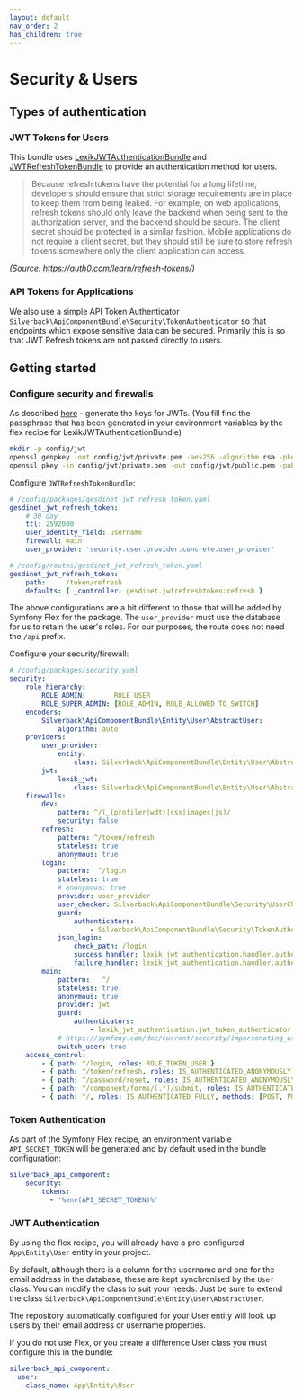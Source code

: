 ```yaml
---
layout: default
nav_order: 2
has_children: true
---
```

# Security & Users

## Types of authentication
### JWT Tokens for Users
This bundle uses [LexikJWTAuthenticationBundle](https://github.com/lexik/LexikJWTAuthenticationBundle) and [JWTRefreshTokenBundle](https://github.com/markitosgv/JWTRefreshTokenBundle) to provide an authentication method for users.

>Because refresh tokens have the potential for a long lifetime, developers should ensure that strict storage requirements are in place to keep them from being leaked. For example, on web applications, refresh tokens should only leave the backend when being sent to the authorization server, and the backend should be secure. The client secret should be protected in a similar fashion. Mobile applications do not require a client secret, but they should still be sure to store refresh tokens somewhere only the client application can access.

_(Source: https://auth0.com/learn/refresh-tokens/)_

### API Tokens for Applications
We also use a simple API Token Authenticator `Silverback\ApiComponentBundle\Security\TokenAuthenticator` so that endpoints which expose sensitive data can be secured. Primarily this is so that JWT Refresh tokens are not passed directly to users.

## Getting started

### Configure security and firewalls
As described [here](https://github.com/lexik/LexikJWTAuthenticationBundle/blob/master/Resources/doc/index.md#getting-started) - generate the keys for JWTs. (You fill find the passphrase that has been generated in your environment variables by the flex recipe for LexikJWTAuthenticationBundle)
```bash
mkdir -p config/jwt
openssl genpkey -out config/jwt/private.pem -aes256 -algorithm rsa -pkeyopt rsa_keygen_bits:4096
openssl pkey -in config/jwt/private.pem -out config/jwt/public.pem -pubout
```

Configure `JWTRefreshTokenBundle`:
```yaml
# /config/packages/gesdinet_jwt_refresh_token.yaml
gesdinet_jwt_refresh_token:
    # 30 day
    ttl: 2592000
    user_identity_field: username
    firewall: main
    user_provider: 'security.user.provider.concrete.user_provider'
```
```yaml
# /config/routes/gesdinet_jwt_refresh_token.yaml
gesdinet_jwt_refresh_token:
    path:     /token/refresh
    defaults: { _controller: gesdinet.jwtrefreshtoken:refresh }
```
The above configurations are a bit different to those that will be added by Symfony Flex for the package. The `user_provider` must use the database for us to retain the user's roles. For our purposes, the route does not need the `/api` prefix.

Configure your security/firewall:
```yaml
# /config/packages/security.yaml
security:
    role_hierarchy:
        ROLE_ADMIN:       ROLE_USER
        ROLE_SUPER_ADMIN: [ROLE_ADMIN, ROLE_ALLOWED_TO_SWITCH]
    encoders:
        Silverback\ApiComponentBundle\Entity\User\AbstractUser:
            algorithm: auto
    providers:
        user_provider:
            entity:
                class: Silverback\ApiComponentBundle\Entity\User\AbstractUser
        jwt:
            lexik_jwt:
                class: Silverback\ApiComponentBundle\Entity\User\AbstractUser
    firewalls:
        dev:
            pattern: ^/(_(profiler|wdt)|css|images|js)/
            security: false
        refresh:
            pattern: ^/token/refresh
            stateless: true
            anonymous: true
        login:
            pattern:  ^/login
            stateless: true
            # anonymous: true
            provider: user_provider
            user_checker: Silverback\ApiComponentBundle\Security\UserChecker
            guard:
                authenticators:
                    - Silverback\ApiComponentBundle\Security\TokenAuthenticator
            json_login:
                check_path: /login
                success_handler: lexik_jwt_authentication.handler.authentication_success
                failure_handler: lexik_jwt_authentication.handler.authentication_failure
        main:
            pattern:   ^/
            stateless: true
            anonymous: true
            provider: jwt
            guard:
                authenticators:
                    - lexik_jwt_authentication.jwt_token_authenticator
            # https://symfony.com/doc/current/security/impersonating_user.html
            switch_user: true
    access_control:
        - { path: ^/login, roles: ROLE_TOKEN_USER }
        - { path: ^/token/refresh, roles: IS_AUTHENTICATED_ANONYMOUSLY }
        - { path: ^/password/reset, roles: IS_AUTHENTICATED_ANONYMOUSLY, methods: [POST] }
        - { path: ^/component/forms/(.*)/submit, roles: IS_AUTHENTICATED_ANONYMOUSLY, methods: [POST, PATCH] }
        - { path: ^/, roles: IS_AUTHENTICATED_FULLY, methods: [POST, PUT, PATCH, DELETE] }
```

### Token Authentication
As part of the Symfony Flex recipe, an environment variable `API_SECRET_TOKEN` will be generated and by default used in the bundle configuration:
```yaml
silverback_api_component:
    security:
        tokens:
          - '%env(API_SECRET_TOKEN)%'
```

### JWT Authentication
By using the flex recipe, you will already have a pre-configured `App\Entity\User` entity in your project.

By default, although there is a column for the username and one for the email address in the database, these are kept synchronised by the `User` class. You can modify the class to suit your needs. Just be sure to extend the class `Silverback\ApiComponentBundle\Entity\User\AbstractUser`.

The repository automatically configured for your User entity will look up users by their email address or username properties.

If you do not use Flex, or you create a difference User class you must configure this in the bundle:
```yaml
silverback_api_component:
  user:
    class_name: App\Entity\User
```
